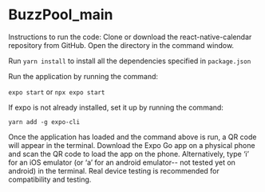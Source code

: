 # BuzzPool_main

Instructions to run the code:
Clone or download the react-native-calendar repository from GitHub. Open the directory in the command window.


Run `yarn install` to install all the dependencies specified in `package.json`

Run the application by running the command:

`expo start` or `npx expo start`

If expo is not already installed, set it up by running the command:

`yarn add -g expo-cli`

Once the application has loaded and the command above is run, a QR code will appear in the terminal. Download the Expo Go app on a physical phone and scan the QR code to load the app on the phone. Alternatively, type ‘i’ for an iOS emulator (or ‘a’ for an android emulator-- not tested yet on android) in the terminal. Real device testing is recommended for compatibility and testing.
